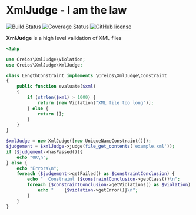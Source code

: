 # XmlJudge - I am the law

[![Build Status](https://travis-ci.org/creios/xmljudge.svg?branch=master)](https://travis-ci.org/creios/xmljudge)
[![Coverage Status](https://coveralls.io/repos/github/creios/xmljudge/badge.svg?branch=master)](https://coveralls.io/github/creios/xmljudge?branch=master)
[![GitHub license](https://img.shields.io/github/license/creios/xmljudge.svg)]()

**XmlJudge** is a high level validation of XML files

```php
<?php

use Creios\XmlJudge\Violation;
use Creios\XmlJudge\XmlJudge;

class LengthConstraint implements \Creios\XmlJudge\Constraint
{
    public function evaluate($xml)
    {
        if (strlen($xml) > 1000) {
            return [new Violation("XML file too long")];
        } else {
            return [];
        }
    }
}

$xmlJudge = new XmlJudge([new UniqueNameConstraint()]);
$judgement = $xmlJudge->judge(file_get_contents('example.xml'));
if ($judgement->hasPassed()){
    echo "OK\n";
} else {
    echo "Errors\n";
    foreach ($judgement->getFailed() as $constraintConclusion) {
        echo "  Constraint {$constraintConclusion->getClass()}\n";
        foreach ($constraintConclusion->getViolations() as $violation) {
            echo "    {$violation->getError()}\n";
        }
    }
}
```

